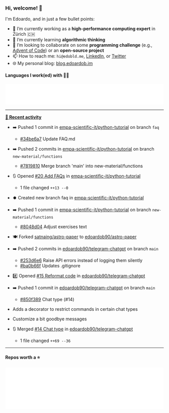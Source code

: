 ### Hi, welcome! 👋 

I'm Edoardo, and in just a few bullet points:

- 🔭 I’m currently working as a **high-performance computing expert** in Zürich 🇨🇭
- 🌱 I’m currently learning **algorithmic thinking**
- 👯 I’m looking to collaborate on some **programming challenge** (e.g., [Advent of Code](https://github.com/edoardob90/aoc2022)) or an **open-source project**
- 📫 How to reach me: `hi@edobld.me`, [LinkedIn](https://linkedin.com/in/edobld), or [Twitter](https://twitter.com/eadweard90)
- 🌐 My personal blog: [blog.edoardob.im](https://blog.edoardob.im)

#### Languages I work(ed) with 👨‍💻

<img src="https://github.com/edoardob90/edoardob90/blob/main/.cache/languages.svg">

---

**[📰 Recent activity](https://github.com/edoardob90)**
* ➡️ Pushed 1 commit in [empa-scientific-it/python-tutorial](https://github.com/empa-scientific-it/python-tutorial) on branch `faq`
  * [#34be6a7](https://github.com/empa-scientific-it/python-tutorial/commit/34be6a7) Update FAQ.md
* ➡️ Pushed 2 commits in [empa-scientific-it/python-tutorial](https://github.com/empa-scientific-it/python-tutorial) on branch `new-material/functions`
  * [#7819810](https://github.com/empa-scientific-it/python-tutorial/commit/7819810) Merge branch &#39;main&#39; into new-material/functions
* 🔃 Opened [#20 Add FAQs](https://github.com/empa-scientific-it/python-tutorial/pull/20) in [empa-scientific-it/python-tutorial](https://github.com/empa-scientific-it/python-tutorial)
  * 1 file changed `++13 --0`
* ⏺️ Created new branch faq in [empa-scientific-it/python-tutorial](https://github.com/empa-scientific-it/python-tutorial)
* ➡️ Pushed 1 commit in [empa-scientific-it/python-tutorial](https://github.com/empa-scientific-it/python-tutorial) on branch `new-material/functions`
  * [#8048d04](https://github.com/empa-scientific-it/python-tutorial/commit/8048d04) Adjust exercises text
* 🍽️ Forked [satnaing/astro-paper](https://github.com/satnaing/astro-paper) to [edoardob90/astro-paper](https://github.com/edoardob90/astro-paper)
* ➡️ Pushed 2 commits in [edoardob90/telegram-chatgpt](https://github.com/edoardob90/telegram-chatgpt) on branch `main`
  * [#253d6e6](https://github.com/edoardob90/telegram-chatgpt/commit/253d6e6) Raise API errors instead of logging them silently
  * [#ba0b66f](https://github.com/edoardob90/telegram-chatgpt/commit/ba0b66f) Updates .gitignore
* #️⃣ Opened [#15 Reformat code](https://github.com/edoardob90/telegram-chatgpt/issues/15) in [edoardob90/telegram-chatgpt](https://github.com/edoardob90/telegram-chatgpt)
* ➡️ Pushed 1 commit in [edoardob90/telegram-chatgpt](https://github.com/edoardob90/telegram-chatgpt) on branch `main`
  * [#850f389](https://github.com/edoardob90/telegram-chatgpt/commit/850f389) Chat type (#14)

* Adds a decorator to restrict commands in certain chat types

* Customize a bit goodbye messages
* 🔃 Merged [#14 Chat type](https://github.com/edoardob90/telegram-chatgpt/pull/14) in [edoardob90/telegram-chatgpt](https://github.com/edoardob90/telegram-chatgpt)
  * 1 file changed `++69 --36`


---

#### Repos worth a ⭐

<img src="https://github.com/edoardob90/edoardob90/blob/main/.cache/stars.svg">

<!--
- ⚡ Fun fact: ...
- 🤔 I’m looking for help with ...
- 💬 Ask me about ...
-->
